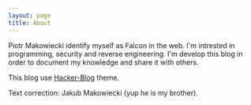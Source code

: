 ```yaml
---
layout: page
title: About
---
```


Piotr Makowiecki identify myself as Falcon in the web. I'm intrested in programming, security and reverse engineering.
I'm develop this blog in order to document my knowledge and share it with others.

This blog use [Hacker-Blog](https://github.com/tocttou/hacker-blog) theme.

Text correction: Jakub Makowiecki (yup he is my brother).